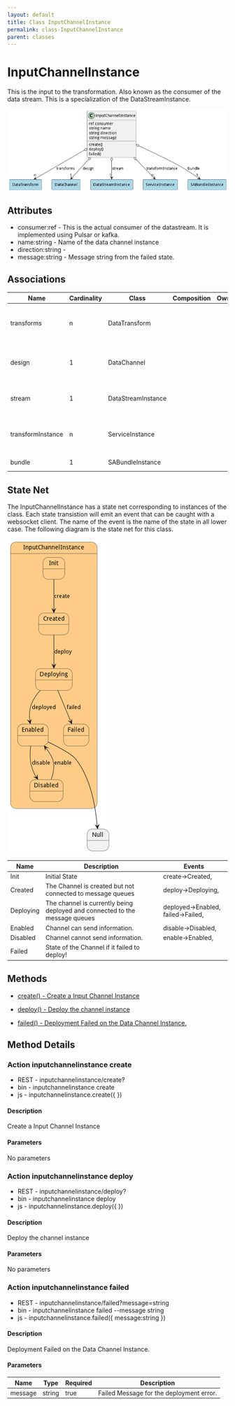 ```yaml
---
layout: default
title: Class InputChannelInstance
permalink: class-InputChannelInstance
parent: classes
---
```


# InputChannelInstance

This is the input to the transformation. Also known as the consumer of the data stream. This is a specialization of the DataStreamInstance.

![Logical Diagram](./logical.png)

## Attributes

* consumer:ref - This is the actual consumer of the datastream. It is implemented using Pulsar or kafka.
* name:string - Name of the data channel instance
* direction:string - 
* message:string - Message string from the failed state.


## Associations

| Name | Cardinality | Class | Composition | Owner | Description |
| --- | --- | --- | --- | --- | --- |
| transforms | n | DataTransform |  |  | Transformations to process when data arrives in this channel. |
| design | 1 | DataChannel |  |  | Parent of the channel Instance. This is the definition of the channel. |
| stream | 1 | DataStreamInstance |  |  | This is the stream instance that is running the channel |
| transformInstance | n | ServiceInstance |  |  | This is the instance of the transformation Service for the channel. |
| bundle | 1 | SABundleInstance |  |  | This is the sabr instance |





## State Net
The InputChannelInstance has a state net corresponding to instances of the class. Each state transistion will emit an 
event that can be caught with a websocket client. The name of the event is the name of the state in all lower case.
The following diagram is the state net for this class.

![State Net Diagram](./statenet.png)

| Name | Description | Events |
| --- | --- | --- |
| Init | Initial State | create-&gt;Created,  |
| Created | The Channel is created but not connected to message queues | deploy-&gt;Deploying,  |
| Deploying | The channel is currently being deployed and connected to the message queues | deployed-&gt;Enabled, failed-&gt;Failed,  |
| Enabled | Channel can send information. | disable-&gt;Disabled,  |
| Disabled | Channel cannot send information. | enable-&gt;Enabled,  |
| Failed | State of the Channel if it failed to deploy! |  |



## Methods

* [create() - Create a Input Channel Instance](#action-create)

* [deploy() - Deploy the channel instance](#action-deploy)

* [failed() - Deployment Failed on the Data Channel Instance.](#action-failed)


<h2>Method Details</h2>
    
### Action inputchannelinstance create



* REST - inputchannelinstance/create?
* bin - inputchannelinstance create 
* js - inputchannelinstance.create({  })

#### Description
Create a Input Channel Instance

#### Parameters

No parameters



### Action inputchannelinstance deploy



* REST - inputchannelinstance/deploy?
* bin - inputchannelinstance deploy 
* js - inputchannelinstance.deploy({  })

#### Description
Deploy the channel instance

#### Parameters

No parameters



### Action inputchannelinstance failed



* REST - inputchannelinstance/failed?message=string
* bin - inputchannelinstance failed --message string
* js - inputchannelinstance.failed({ message:string })

#### Description
Deployment Failed on the Data Channel Instance.

#### Parameters

| Name | Type | Required | Description |
|---|---|---|---|
| message | string |true | Failed Message for the deployment error. |





